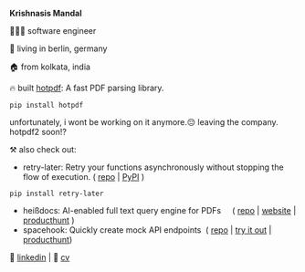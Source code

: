 **Krishnasis Mandal**

👨🏽‍💻 software engineer

📍 living in berlin, germany

🏠 from kolkata, india

🔥 built [hotpdf](https://pypi.org/project/hotpdf/): A fast PDF parsing library. 

 `pip install hotpdf`

unfortunately, i wont be working on it anymore.😔 leaving the company.  hotpdf2 soon!?

⚒️ also check out:
 - retry-later: Retry your functions asynchronously without stopping the flow of execution. (&nbsp;[repo](https://github.com/krishnasism/retry-later) | [PyPI](https://pypi.org/project/retry-later/)&nbsp;)

`pip install retry-later`
 - heißdocs: AI-enabled full text query engine for PDFs&nbsp;&nbsp;&nbsp;&nbsp;&nbsp;(&nbsp;[repo](https://github.com/krishnasism/heissdocs) | [website](https://heissdocs.com/) | [producthunt](https://www.producthunt.com/posts/heissdocs)&nbsp;)
 - spacehook: Quickly create mock API endpoints&nbsp;&nbsp;(&nbsp;[repo](https://github.com/krishnasism/spacehook) | [try it out](https://deta.space/discovery/@krishnasism/spacehook) | [producthunt](https://www.producthunt.com/posts/spacehook-2))

💬 [linkedin](https://www.linkedin.com/in/krishnasis/) | 📄 [cv](https://drive.google.com/file/d/1BlhEL87yppqrftF_WTBlEJNXmO4XZc-8/view?usp=sharing)

